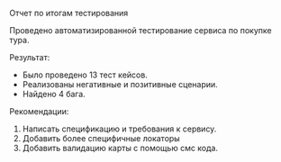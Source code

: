 Отчет по итогам тестирования

Проведено автоматизированной тестирование сервиса по покупке тура.

Результат:
- Было проведено 13 тест кейсов. 
- Реализованы негативные и позитивные сценарии.
- Найдено 4 бага.

Рекомендации:
1. Написать спецификацию и требования к сервису.
2. Добавить более специфичные локаторы
3. Добавить валидацию карты с помощью смс кода.



